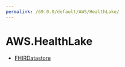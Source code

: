```yaml
---
permalink: /69.0.0/default/AWS/HealthLake/
---
```


# AWS.HealthLake



* [FHIRDatastore](FHIRDatastore.md)